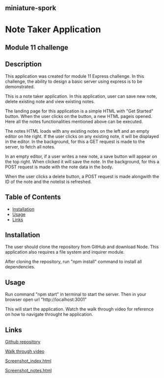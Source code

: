 ## miniature-spork

# Note Taker Application

## Module 11 challenge

## Description

This application was created for module 11 Express challenge. In this challenge, the ability to design a basic server using express is to be demonstrated.

This is a note taker application. In this application, user can save new note, delete existing note and view existing notes.

The landing page for this application is a simple HTML with "Get Started" button. When the user clicks on the button, a new HTML pageis opened. Here all the notes functionalities mentioned above can be executed.

The notes HTML loads with any existing notes on the left and an empty editor on hte right. If the user clicks on any existing note, it will be displayed in the editor. In the background, for this a GET request is made to the server, to fetch all notes.

In an empty editor, if a user writes a new note, a save button will appear on the top right. When clicked it will save the note. In the background, for this a POST request is made with the note data in the body.

When the user clicks a delete button, a POST request is made alongwith the ID of the note and the notelist is refreshed.


## Table of Contents

  - [Installation](#installation)
  - [Usage](#usage)
  - [Links](#links)


## Installation

The user should clone the repository from GitHub and download Node. This application also requires a file system and inquirer module.

After cloning the repository, run "npm install" command to install all dependencies.


## Usage

Run command "npm start" in terminal to start the server. Then in your browser open url "http://localhost:3001"

This will start the application. Watch the walk through video for reference on how to navigate throught he application.


## Links

[Github repository](https://github.com/Pooja3093/miniature-spork.git)

[Walk through video](https://drive.google.com/file/d/1Vka5x7aJ4ExMihuuUZGMdnzUsRosacFO/view)

[Screenshot_index.html](https://drive.google.com/file/d/1xInhNAPoP0mttNKPrNjziUOkNzfCPeZi/view?usp=sharing)

[Screenshot_notes.html](https://drive.google.com/file/d/1O0eQJOElAyzz7h-6ByzA-jSmRe9ZSOTA/view?usp=sharing)
